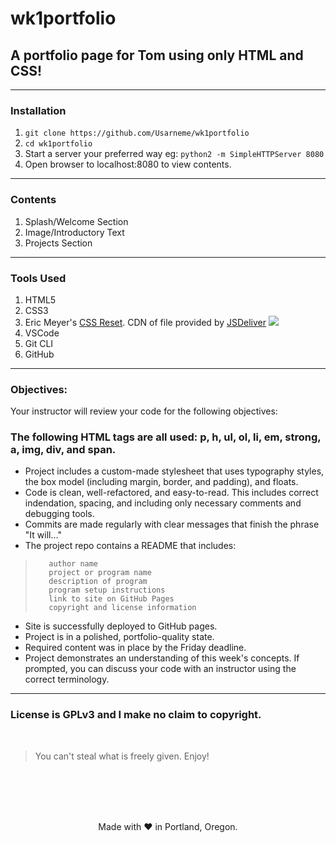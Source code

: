 # wk1portfolio

## A portfolio page for Tom using only HTML and CSS!
---

### Installation
1. `git clone https://github.com/Usarneme/wk1portfolio`
2. `cd wk1portfolio`
3. Start a server your preferred way eg: `python2 -m SimpleHTTPServer 8080`
4. Open browser to localhost:8080 to view contents.
---

### Contents

1. Splash/Welcome Section
2. Image/Introductory Text
3. Projects Section
---

### Tools Used

1. HTML5
2. CSS3
3. Eric Meyer's [CSS Reset](https://meyerweb.com/eric/tools/css/reset/). CDN of file provided by [JSDeliver](https://www.jsdelivr.com/package/npm/reset-css) [![](https://data.jsdelivr.com/v1/package/npm/reset-css/badge)](https://www.jsdelivr.com/package/npm/reset-css)
4. VSCode
5. Git CLI
6. GitHub
---

### Objectives: 

Your instructor will review your code for the following objectives:

###    The following HTML tags are all used: p, h, ul, ol, li, em, strong, a, img, div, and span.
*    Project includes a custom-made stylesheet that uses typography styles, the box model (including margin, border, and padding), and floats.
*    Code is clean, well-refactored, and easy-to-read. This includes correct indendation, spacing, and including only necessary comments and debugging tools.
*    Commits are made regularly with clear messages that finish the phrase "It will…"
*    The project repo contains a README that includes:
>        author name
>        project or program name
>        description of program
>        program setup instructions
>        link to site on GitHub Pages
>        copyright and license information
*    Site is successfully deployed to GitHub pages.
*    Project is in a polished, portfolio-quality state.
*    Required content was in place by the Friday deadline.
*    Project demonstrates an understanding of this week's concepts. If prompted, you can discuss your code with an instructor using the correct terminology.

---

### License is GPLv3 and I make no claim to copyright. 

<br />

> You can't steal what is freely given. Enjoy!

<br />
<br />
<br />
<br />

<p align="center">
  Made with ❤️ in Portland, Oregon. 
</p>